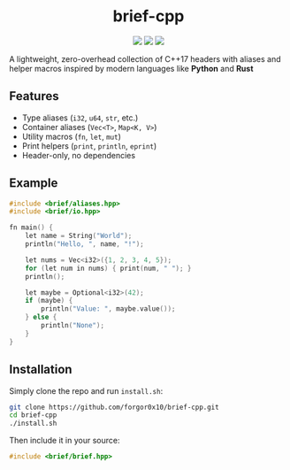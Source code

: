 <h1 align="center">brief-cpp</h1>
<p align="center">
    <img src="https://img.shields.io/badge/C%2B%2B-17-b4befe?style=for-the-badge&labelColor=1e1e2e" />
    <img src="https://img.shields.io/badge/license-MIT-a6e3a1?style=for-the-badge&labelColor=1e1e2e" />
    <img src="https://img.shields.io/github/v/tag/forgor0x10/brief-cpp?include_prereleases&style=for-the-badge&label=version&labelColor=1e1e2e&color=fab387" />
</p>

A lightweight, zero-overhead collection of C++17 headers with aliases and helper macros inspired by modern languages like **Python** and **Rust**

## Features

- Type aliases (`i32`, `u64`, `str`, etc.)
- Container aliases (`Vec<T>`, `Map<K, V>`)
- Utility macros (`fn`, `let`, `mut`)
- Print helpers (`print`, `println`, `eprint`)
- Header-only, no dependencies

## Example

```cpp
#include <brief/aliases.hpp>
#include <brief/io.hpp>

fn main() {
    let name = String("World");
    println("Hello, ", name, "!");

    let nums = Vec<i32>({1, 2, 3, 4, 5});
    for (let num in nums) { print(num, " "); }
    println();

    let maybe = Optional<i32>(42);
    if (maybe) {
        println("Value: ", maybe.value());
    } else {
        println("None");
    }
}
```

## Installation

Simply clone the repo and run `install.sh`:

```bash
git clone https://github.com/forgor0x10/brief-cpp.git
cd brief-cpp
./install.sh
```

Then include it in your source:

```cpp
#include <brief/brief.hpp>
```
